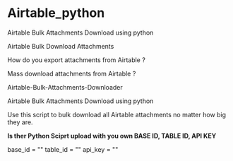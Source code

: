 # Airtable_python
Airtable Bulk Attachments Download using python

Airtable Bulk Download Attachments

How do you export attachments from Airtable ?

Mass download attachments from Airtable ?

Airtable-Bulk-Attachments-Downloader

Airtable Bulk Attachments Download using python

Use this script to bulk download all Airtable attachments no matter how big they are.


**Is ther Python Sciprt upload with you own BASE ID, TABLE ID, API KEY**

base_id = "<YOUR BASE ID>"
table_id = "<YOUR TABLE ID>"
api_key = "<YOUR API KEY>"
